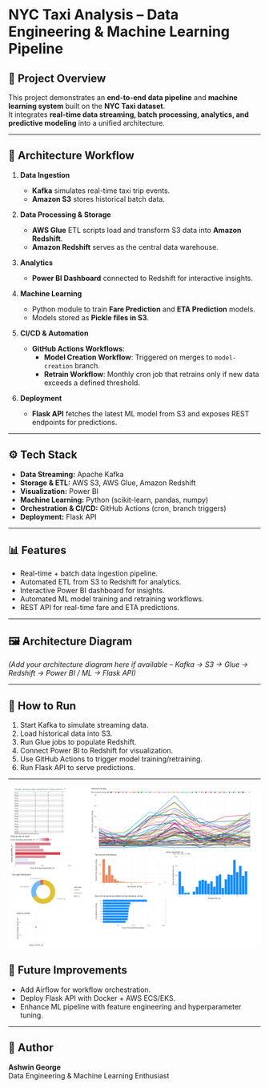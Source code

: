 # NYC Taxi Analysis – Data Engineering & Machine Learning Pipeline

## 📌 Project Overview
This project demonstrates an **end-to-end data pipeline** and **machine learning system** built on the **NYC Taxi dataset**.  
It integrates **real-time data streaming, batch processing, analytics, and predictive modeling** into a unified architecture.

---

## 🚀 Architecture Workflow
1. **Data Ingestion**
   - **Kafka** simulates real-time taxi trip events.
   - **Amazon S3** stores historical batch data.

2. **Data Processing & Storage**
   - **AWS Glue** ETL scripts load and transform S3 data into **Amazon Redshift**.
   - **Amazon Redshift** serves as the central data warehouse.

3. **Analytics**
   - **Power BI Dashboard** connected to Redshift for interactive insights.

4. **Machine Learning**
   - Python module to train **Fare Prediction** and **ETA Prediction** models.
   - Models stored as **Pickle files in S3**.

5. **CI/CD & Automation**
   - **GitHub Actions Workflows**:
     - **Model Creation Workflow**: Triggered on merges to `model-creation` branch.
     - **Retrain Workflow**: Monthly cron job that retrains only if new data exceeds a defined threshold.

6. **Deployment**
   - **Flask API** fetches the latest ML model from S3 and exposes REST endpoints for predictions.

---

## ⚙️ Tech Stack
- **Data Streaming:** Apache Kafka  
- **Storage & ETL:** AWS S3, AWS Glue, Amazon Redshift  
- **Visualization:** Power BI  
- **Machine Learning:** Python (scikit-learn, pandas, numpy)  
- **Orchestration & CI/CD:** GitHub Actions (cron, branch triggers)  
- **Deployment:** Flask API  

---

## 📊 Features
- Real-time + batch data ingestion pipeline.  
- Automated ETL from S3 to Redshift for analytics.  
- Interactive Power BI dashboard for insights.  
- Automated ML model training and retraining workflows.  
- REST API for real-time fare and ETA predictions.  

---

## 🖼️ Architecture Diagram
*(Add your architecture diagram here if available – Kafka → S3 → Glue → Redshift → Power BI / ML → Flask API)*  

---

## 🚦 How to Run
1. Start Kafka to simulate streaming data.  
2. Load historical data into S3.  
3. Run Glue jobs to populate Redshift.  
4. Connect Power BI to Redshift for visualization.  
5. Use GitHub Actions to trigger model training/retraining.  
6. Run Flask API to serve predictions.  

---

![powerbi.png](screenshots/powerbi.png)

## 📌 Future Improvements
- Add Airflow for workflow orchestration.  
- Deploy Flask API with Docker + AWS ECS/EKS.  
- Enhance ML pipeline with feature engineering and hyperparameter tuning.  

---

## 📝 Author
**Ashwin George**  
Data Engineering & Machine Learning Enthusiast

